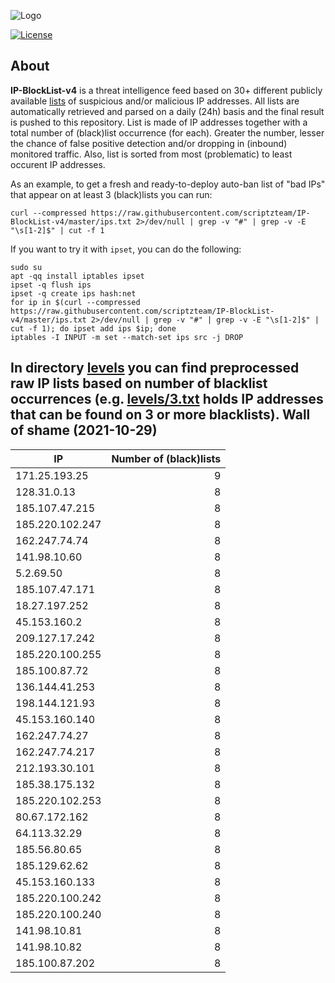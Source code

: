 ![Logo](https://i.imgur.com/PyKLAe7.png)

[![License](https://img.shields.io/badge/license-The_Unlicense-red.svg)](https://unlicense.org/)

About
----

**IP-BlockList-v4** is a threat intelligence feed based on 30+ different publicly available [lists](https://github.com/stamparm/maltrail) of suspicious and/or malicious IP addresses. All lists are automatically retrieved and parsed on a daily (24h) basis and the final result is pushed to this repository. List is made of IP addresses together with a total number of (black)list occurrence (for each). Greater the number, lesser the chance of false positive detection and/or dropping in (inbound) monitored traffic. Also, list is sorted from most (problematic) to least occurent IP addresses.

As an example, to get a fresh and ready-to-deploy auto-ban list of "bad IPs" that appear on at least 3 (black)lists you can run:

```
curl --compressed https://raw.githubusercontent.com/scriptzteam/IP-BlockList-v4/master/ips.txt 2>/dev/null | grep -v "#" | grep -v -E "\s[1-2]$" | cut -f 1
```

If you want to try it with `ipset`, you can do the following:

```
sudo su
apt -qq install iptables ipset
ipset -q flush ips
ipset -q create ips hash:net
for ip in $(curl --compressed https://raw.githubusercontent.com/scriptzteam/IP-BlockList-v4/master/ips.txt 2>/dev/null | grep -v "#" | grep -v -E "\s[1-2]$" | cut -f 1); do ipset add ips $ip; done
iptables -I INPUT -m set --match-set ips src -j DROP
```

In directory [levels](levels) you can find preprocessed raw IP lists based on number of blacklist occurrences (e.g. [levels/3.txt](levels/3.txt) holds IP addresses that can be found on 3 or more blacklists).
Wall of shame (2021-10-29)
----

|IP|Number of (black)lists|
|---|--:|
171.25.193.25|9
128.31.0.13|8
185.107.47.215|8
185.220.102.247|8
162.247.74.74|8
141.98.10.60|8
5.2.69.50|8
185.107.47.171|8
18.27.197.252|8
45.153.160.2|8
209.127.17.242|8
185.220.100.255|8
185.100.87.72|8
136.144.41.253|8
198.144.121.93|8
45.153.160.140|8
162.247.74.27|8
162.247.74.217|8
212.193.30.101|8
185.38.175.132|8
185.220.102.253|8
80.67.172.162|8
64.113.32.29|8
185.56.80.65|8
185.129.62.62|8
45.153.160.133|8
185.220.100.242|8
185.220.100.240|8
141.98.10.81|8
141.98.10.82|8
185.100.87.202|8
